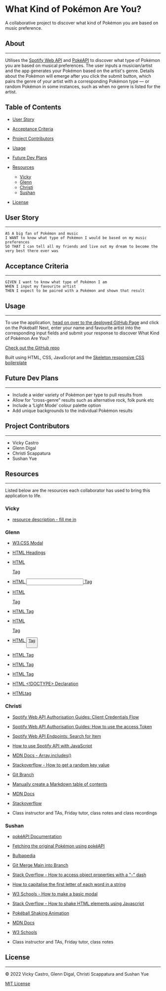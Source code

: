 # What Kind of Pokémon Are You?
A collaborative project to discover what kind of Pokémon you are based on music preference.

## About
---

Utilises the [Spotify Web API](https://developer.spotify.com/documentation/web-api/) and [PokéAPI](https://pokeapi.co/) to discover what type of Pokémon you are based on musical preferences. The user inputs a musician/artist and the app generates your Pokémon based on the artist's genre. Details about the Pokémon will emerge after you click the submit button, which pairs the genre of your artist with a corresponding Pokémon type — or random Pokémon in some instances, such as when no genre is listed for the artist.

## Table of Contents

* [User Story](#user-story)

* [Acceptance Criteria](#acceptance-criteria)

* [Project Contributors](#project-contributors)

* [Usage](#usage)

* [Future Dev Plans](#future-dev-plans)

* [Resources](#resources)
    - [Vicky](#vicky)
    - [Glenn](#glenn)
    - [Christi](#vicky)
    - [Sushan](#sushan)

* [License](#license) 

## User Story
---
```
AS A big fan of Pokémon and music
I WANT to know what type of Pokémon I would be based on my music preferences
SO THAT I can tell all my friends and live out my dream to become the very best there ever was
```

## Acceptance Criteria
---
```
GIVEN I want to know what type of Pokémon I am
WHEN I input my favourite artist 
THEN I expect to be paired with a Pokémon and shown that result
```

## Usage
---
To use the application, [head on over to the deployed GitHub Page](https://jazzberriess.github.io/collab-what-pkmn-are-you/) and click on the Pokéball! 
Next, enter your name and favourite artist into the corresponding input fields and submit your response to discover What Kind of Pokémon Are You?

[Check out the GitHub repo](https://github.com/jazzberriess/collab-what-pkmn-are-you)

Built using HTML, CSS, JavaScript and the [Skeleton responsive CSS boilerplate](http://getskeleton.com/)

## Future Dev Plans
---
* Include a wider variety of Pokémon per type to pull results from
* Allow for “cross-genre” results such as alternative rock, folk punk etc
* Include a ‘Light Mode’ colour palette option
* Add unique backgrounds to the individual Pokémon results

## Project Contributors
---
* Vicky Castro
* Glenn Digal
* Christi Scappatura
* Sushan Yue

## Resources
---

Listed below are the resources each collaborator has used to bring this application to life.

### Vicky

* [resource description - fill me in](url)

### Glenn

* [W3.CSS Modal](https://www.w3schools.com/w3css/w3css_modal.asp)

* [HTML Headings](https://www.w3schools.com/html/html_headings.asp)

* [HTML <p> Tag](https://www.w3schools.com/tags/tag_p.asp)

* [HTML <input> Tag](https://www.w3schools.com/tags/tag_input.asp)

* [HTML <div> Tag](https://www.w3schools.com/tags/tag_div.asp#:~:text=The%20tag%20defines%20a,inside%20the%20tag!)

* [HTML <label> Tag](https://www.w3schools.com/tags/tag_label.asp)

* [HTML <form> Tag](https://www.w3schools.com/tags/tag_form.asp)

* [HTML <button> Tag](https://www.w3schools.com/tags/tag_button.asp)

* [HTML <link> Tag](https://www.w3schools.com/tags/tag_link.asp#:~:text=The%20tag%20defines%20the,element%2C%20it%20contains%20attributes%20only.)

* [HTML <head> Tag](https://www.w3schools.com/tags/tag_head.asp)

* [HTML <body> Tag](https://www.w3schools.com/tags/tag_body.asp#:~:text=The%20tag%20defines%20the,element%20in%20an%20HTML%20document.)

* [HTML <!DOCTYPE> Declaration](https://www.w3schools.com/tags/tag_doctype.asp)

* [HTML<meta>tag](https://www.w3schools.com/tags/tag_meta.asp)

### Christi

* [Spotify Web API Authorisation Guides: Client Credentials Flow](https://developer.spotify.com/documentation/general/guides/authorization/client-credentials/)

* [Spotify Web API Authorisation Guides: How to use the access Token](https://developer.spotify.com/documentation/general/guides/authorization/use-access-token/)

* [Spotify Web API Endpoints: Search for Item](https://developer.spotify.com/documentation/web-api/reference/#/operations/search)

* [How to use Spotify API with JavaScript](https://www.youtube.com/watch?v=0dmS0He_czs)

* [MDN Docs - Array.includes()](https://developer.mozilla.org/en-US/docs/Web/JavaScript/Reference/Global_Objects/Array/includes)

* [Stackoverflow - How to get a random key value](https://stackoverflow.com/questions/61042479/how-to-get-a-random-key-value-from-a-javascript-object)

* [Git Branch](https://sydney.bootcampcontent.com/university-of-sydney/USYD-VIRT-FSF-PT-02-2022-U-LOL/-/tree/main/03-JavaScript/01-Activities/27-Evr_Git-Branch)

* [Manually create a Markdown table of contents](https://www.setcorrect.com/portfolio/work11/)

* [MDN Docs](https://developer.mozilla.org/en-US/docs/Web)

* [Stackoverflow](https://stackoverflow.com/)

* Class instructor and TAs, Friday tutor, class notes and class recordings

### Sushan

* [pokéAPI Documentation](https://pokeapi.co/docs/v2#pokemon)

* [Fetching the original Pokémon using pokéAPI](https://medium.com/@sergio13prez/fetching-them-all-poke-api-62ca580981a2)

* [Bulbapedia](https://bulbapedia.bulbagarden.net/wiki/Main_Page)

* [Git Merge Main into Branch](https://www.togaware.com/linux/survivor/Git_Merge_Master_into.html)

* [Stack Overflow - How to access object properties with a "-" dash](https://stackoverflow.com/questions/13869627/unable-to-access-json-property-with-dash)

* [How to capitalise the first letter of each word in a string](https://www.tutorialspoint.com/how-to-capitalize-the-first-letter-of-each-word-in-a-string-using-javascript#:~:text=Courses-,How%20to%20capitalize%20the%20first%20letter%20of,in%20a%20string%20using%20JavaScript%3F&text=At%20first%2C%20you%20need%20to,()%20for%20the%20extracted%20character.)

* [W3 Schools - How to make a basic modal](https://www.w3schools.com/howto/howto_css_modals.asp)

* [Stack Overflow - How to shake HTML elements using Javascript](https://stackoverflow.com/questions/36962903/javascript-shake-html-element/37142149)

* [Pokéball Shaking Animation](https://codepen.io/ronniemon/pen/YXQVJZ)

* [MDN Docs](https://developer.mozilla.org/en-US/docs/Web)

* [W3 Schools](https://www.w3schools.com/)

* Class instructor and TAs, Friday tutor, class notes

## License 
---

&copy; 2022 Vicky Castro, Glenn Digal, Christi Scappatura and Sushan Yue

[MIT License](/LICENSE)